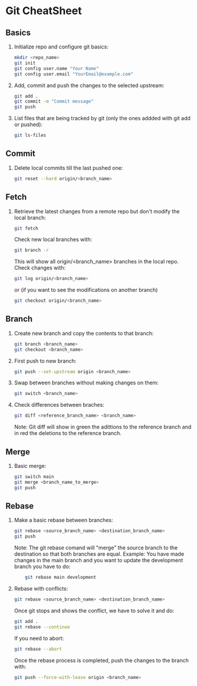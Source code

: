 # Git CheatSheet

## Basics

1. Initialize repo and configure git basics:
    ```bash
    mkdir <repo_name>
    git init
    git config user.name "Your Name"
    git config user.email "YourEmail@example.com"
    ```

2. Add, commit and push the changes to the selected upstream:
    ```bash
    git add .
    git commit -m "Commit message"
    git push
    ```

3. List files that are being tracked by git (only the ones addded with git add or pushed):
    ```bash
    git ls-files
    ```

## Commit

1. Delete local commits till the last pushed one:
    ```bash
    git reset --hard origin/<branch_name>
    ```

## Fetch

1. Retrieve the latest changes from a remote repo but don't modify the local branch:

    ```bash
    git fetch
    ```
    Check new local branches with:
    ```bash
    git branch -r
    ```
    This will show all origin/<branch_name> branches in the local repo.\
    Check changes with:
    ```bash
    git log origin/<branch_name>
    ```
    or (if you want to see the modifications on another branch)
    ```bash
    git checkout origin/<branch_name>
    ```

## Branch

1. Create new branch and copy the contents to that branch:
    ```bash
    git branch <branch_name>
    git checkout <branch_name>
    ```

2. First push to new branch:
    ```bash
    git push --set-upstream origin <branch_name>
    ```

3. Swap between branches without making changes on them:
    ```bash
    git switch <branch_name>
    ```

4. Check differences between braches:
    ```bash
    git diff <reference_branch_name> <branch_name>
    ```

    Note: Git diff will show in green the adittions to the reference branch and in red the deletions to the reference branch.

## Merge

1. Basic merge:
    ```bash
    git switch main
    git merge <branch_name_to_merge>
    git push
    ```

## Rebase

1. Make a basic rebase between branches:
    ```bash
    git rebase <source_branch_name> <destination_branch_name>
    git push
    ```
    Note: The git rebase comand will "merge" the source branch to the destination so that both branches are equal. Example: You have made changes in the main branch and you want to update the development branch you have to do:  
    ```bash
        git rebase main development 
    ```
2. Rebase with conflicts:
    ```bash
    git rebase <source_branch_name> <destination_branch_name>
    ```
    Once git stops and shows the conflict, we have to solve it and do:
    ```bash
    git add .
    git rebase --continue
    ```
    If you need to abort:
    ```bash
    git rebase --abort
    ```
    Once the rebase process is completed, push the changes to the branch with:
    ```bash
    git push --force-with-lease origin <branch_name>
    ```

    
